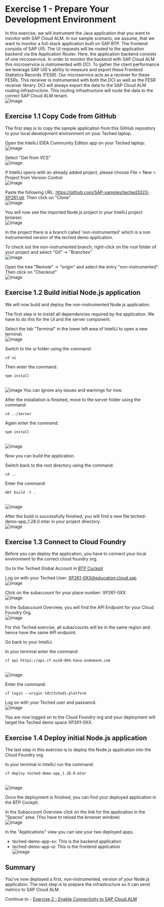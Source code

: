 # Exercise 1 - Prepare Your Development Environment

In this exercise, we will instrument the Java application that you want to monitor with SAP Cloud ALM. 
In our sample scenario, we assume, that we want to monitor a full-stack application built on SAP BTP. The frontend consists of SAP UI5. The UI requests will be routed to the application backend via the Application Router. Here, the application backend consists of one microservice. In order to monitor the backend with SAP Cloud ALM this microservice is instrumented with DCI. To gather the client performance we leverage SAP UI5's ability to measure and export these Frontend Statistics Records (FESR). Our microservice acts as a receiver for these FESRs. This receiver is instrumented with both the DCI as well as the FESR receiver library. DCI will always export the data to the SAP Cloud ALM routing infrastructure. This routing infrastructure will route the data to the correct SAP Cloud ALM tenant.
<br>![image](https://github.com/SAP-samples/teched2023-XP261/assets/113598836/c87d752a-4bf3-4200-9421-1cbd4c67ff7a)

## Exercise 1.1 Copy Code from GitHub

The first step is to copy the sample application from this GitHub repository to your local development environment on your Teched laptop.

Open the IntelliJ IDEA Community Edition app on your Teched laptop:
<br>![image](https://github.com/andrea-schu/teched2023-XP261/assets/113598836/1f3c6050-dd18-444d-92fd-341135e04494)

Select "Get from VCS"
<br>![image](https://github.com/andrea-schu/teched2023-XP261/assets/113598836/23db97d8-640b-4107-bdc9-c57a791a4fe1)

If IntelliJ opens with an already added project, please choose File > New > Project from Version Control
<br>![image](https://github.com/SAP-samples/teched2023-XP261/assets/113598836/61a6c234-bd1c-49b6-ad75-934596d87346)

Paste the following URL: https://github.com/SAP-samples/teched2023-XP261.git. Then click on "Clone"
<br>![image](https://github.com/andrea-schu/teched2023-XP261/assets/113598836/e77ac5ec-2a6d-4e88-bf87-555a7a446978)

You will now see the imported Node.js project in your IntelliJ project browser.
<br>![image](https://github.com/SAP-samples/teched2023-XP261/assets/113598836/6927f7de-e071-4882-a87e-758c1d50a8c2)

In the project there is a branch called 'non-instrumented' which is a non instrumented version of the teched demo application.

To check out the non-instrumented branch, right-click on the root folder of your project and select "Git" -> "Branches"
<br>![image](https://github.com/SAP-samples/teched2023-XP261/assets/113598836/4ef137aa-ce3e-465a-8dbd-90abd9d808aa)

Open the tree "Remote" -> "origin" and select the entry "non-instrumented". Then click on "Checkout"
<br>![image](https://github.com/SAP-samples/teched2023-XP261/assets/113598836/04d740c0-9c2a-4d22-8939-8b70da6d4ee0)

## Exercise 1.2 Build initial Node.js application

We will now build and deploy the non-instrumented Node.js application.

The first step is to install all dependencies required by the application. We have to do this for the UI and the server component.

Select the tab "Terminal" in the lower left area of IntelliJ to open a new terminal.
<br>![image](https://github.com/SAP-samples/teched2023-XP261/assets/113598836/62f17bba-2d8c-46b3-ad0f-5d7e3932bde7)

Switch to the ui folder using the command: 
```shell
cd ui
```
Then enter the command: 
```shell
npm install
```
<br>![image](https://github.com/SAP-samples/teched2023-XP261/assets/113598836/f49a9593-5aba-4478-8a57-97fe9a4584f4)
You can ignore any issues and warnings for now.

After the installation is finished, move to the server folder using the command: 
```shell
cd ../server
```
Again enter the command: 
```shell
npm install
```
<br>![image](https://github.com/SAP-samples/teched2023-XP261/assets/113598836/02052a1f-eb94-49a8-9e80-7d8729a601e8)

Now you can build the application. 

Switch back to the root directory using the command: 
```shell
cd ..
```
Enter the command: 
```shell
mbt build -t .
```
<br>![image](https://github.com/SAP-samples/teched2023-XP261/assets/113598836/6cd01020-8de1-458e-ad4c-fd46ccb11ff1)

After the build is successfully finished, you will find a new file teched-demo-app_1.28.0.mtar in your project directory.
<br>![image](https://github.com/SAP-samples/teched2023-XP261/assets/113598836/f16a984a-0109-4100-9df2-26d90f6a20e6)

## Exercise 1.3 Connect to Cloud Foundry

Before you can deploy the application, you have to connect your local environment to the correct cloud foundry org.

Go to the Teched Global Account in [BTP Cockpit](https://amer.cockpit.btp.cloud.sap/cockpit/?idp=tdct3ched1.accounts.ondemand.com#/globalaccount/e2a835b0-3011-4c79-818a-d7767c4627cd)

Log on with your Teched User: XP261-0XX@education.cloud.sap
<br>![image](https://github.com/SAP-samples/teched2023-XP261/assets/113598836/5bc612e6-aa81-4796-887e-fe1a7f0a65bf)

Click on the subaccount for your place number: XP261-0XX
<br>![image](https://github.com/SAP-samples/teched2023-XP261/assets/113598836/cdf735df-b432-4307-942b-75352d3c7dd0)

In the Subaccount Overview, you will find the API Endpoint for your Cloud Foundry Org.
<br>![image](https://github.com/SAP-samples/teched2023-XP261/assets/113598836/712053ea-d1d9-44cb-a883-ac69d9a9e780)

For this Teched exercise, all subaccounts will be in the same region and hence have the same API endpoint. 

Go back to your IntelliJ. 

In your terminal enter the command: 
```shell
cf api https://api.cf.eu10-004.hana.ondemand.com
```
<br>![image](https://github.com/SAP-samples/teched2023-XP261/assets/113598836/a08efb2a-456d-4306-b2b1-cd07410bf2d2)

Enter the command: 
```shell
cf login --origin tdct3ched1-platform 
```
Log on with your Teched user and password.
<br>![image](https://github.com/SAP-samples/teched2023-XP261/assets/113598836/291f2c83-d2a4-4c57-bbc2-aebf89a64d2e)

You are now logged on to the Cloud Foundry org and your deployment will target the Teched demo space XP261-0XX.

## Exercise 1.4 Deploy initial Node.js application

The last step in this exercise is to deploy the Node.js application into the Cloud Foundry org.

In your terminal in IntelliJ run the command: 
```shell
cf deploy teched-demo-app_1.28.0.mtar
```
<br>![image](https://github.com/SAP-samples/teched2023-XP261/assets/113598836/f310d263-10b7-4bc5-a84f-cebf554d3112)

Once the deployment is finished, you can find your deployed application in the BTP Cockpit.

In the Subaccount Overview click on the link for the application in the "Spaces" area. (You have to reload the browser window)
<br>![image](https://github.com/SAP-samples/teched2023-XP261/assets/113598836/f7297b2c-adf5-446e-8012-c6d24aa18a8e)

In the "Applications" view you can see your two deployed apps. 
- teched-demo-app-sv: This is the backend application
- teched-demo-app-ui: This is the frontend application
<br>![image](https://github.com/SAP-samples/teched2023-XP261/assets/113598836/4fe2d9d8-ee72-4fb8-aee8-0175fd2cc4ad)

## Summary

You've now deployed a first, non-instrumented, version of your Node.js application. The next step is to prepare the infrastructure so it can send metrics to SAP Cloud ALM.

Continue to - [Exercise 2 - Enable Connectivity to SAP Cloud ALM](../ex2/README.md)
